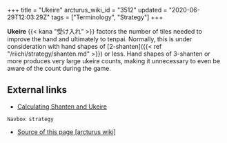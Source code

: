 +++
title = "Ukeire"
arcturus_wiki_id = "3512"
updated = "2020-06-29T12:03:29Z"
tags = ["Terminology", "Strategy"]
+++

**Ukeire** {{< kana "受け入れ" >}} factors the number of tiles needed to improve the hand and
ultimately to tenpai. Normally, this is under consideration with hand shapes of
[2-shanten]({{< ref "/riichi/strategy/shanten.md" >}}) or less. Hand shapes of 3-shanten or more
produces very large ukeire counts, making it unnecessary to even be aware of the count during the
game.

## External links

- [Calculating Shanten and Ukeire](https://pathofhouou.blogspot.com/2019/05/calculating-shanten-and-ukeire.html)

`Navbox strategy`

- [Source of this page [arcturus wiki]](http://arcturus.su/wiki/Ukeire)
